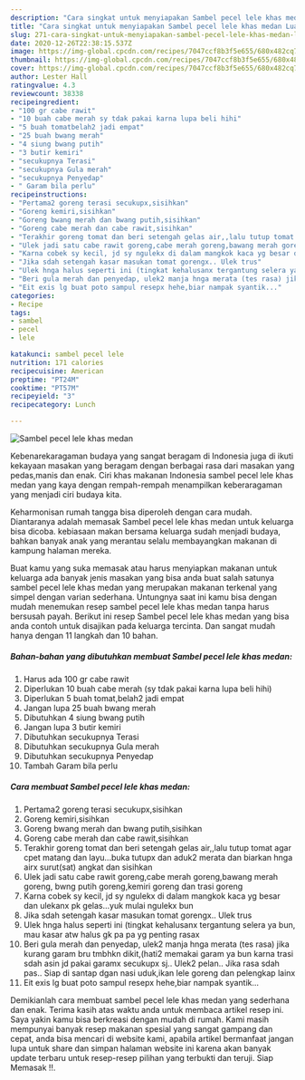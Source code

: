 ```yaml
---
description: "Cara singkat untuk menyiapakan Sambel pecel lele khas medan Luar biasa"
title: "Cara singkat untuk menyiapakan Sambel pecel lele khas medan Luar biasa"
slug: 271-cara-singkat-untuk-menyiapakan-sambel-pecel-lele-khas-medan-luar-biasa
date: 2020-12-26T22:38:15.537Z
image: https://img-global.cpcdn.com/recipes/7047ccf8b3f5e655/680x482cq70/sambel-pecel-lele-khas-medan-foto-resep-utama.jpg
thumbnail: https://img-global.cpcdn.com/recipes/7047ccf8b3f5e655/680x482cq70/sambel-pecel-lele-khas-medan-foto-resep-utama.jpg
cover: https://img-global.cpcdn.com/recipes/7047ccf8b3f5e655/680x482cq70/sambel-pecel-lele-khas-medan-foto-resep-utama.jpg
author: Lester Hall
ratingvalue: 4.3
reviewcount: 38338
recipeingredient:
- "100 gr cabe rawit"
- "10 buah cabe merah sy tdak pakai karna lupa beli hihi"
- "5 buah tomatbelah2 jadi empat"
- "25 buah bwang merah"
- "4 siung bwang putih"
- "3 butir kemiri"
- "secukupnya Terasi"
- "secukupnya Gula merah"
- "secukupnya Penyedap"
- " Garam bila perlu"
recipeinstructions:
- "Pertama2 goreng terasi secukupx,sisihkan"
- "Goreng kemiri,sisihkan"
- "Goreng bwang merah dan bwang putih,sisihkan"
- "Goreng cabe merah dan cabe rawit,sisihkan"
- "Terakhir goreng tomat dan beri setengah gelas air,,lalu tutup tomat agar cpet matang dan layu...buka tutupx dan aduk2 merata dan biarkan hnga airx surut(sat) angkat dan sisihkan"
- "Ulek jadi satu cabe rawit goreng,cabe merah goreng,bawang merah goreng, bwng putih goreng,kemiri goreng dan trasi goreng"
- "Karna cobek sy kecil, jd sy ngulekx di dalam mangkok kaca yg besar dan ulekanx pk gelas...yuk mulai ngulekx bun"
- "Jika sdah setengah kasar masukan tomat gorengx.. Ulek trus"
- "Ulek hnga halus seperti ini (tingkat kehalusanx tergantung selera ya bun, mau kasar atw halus gk pa pa yg penting rasax"
- "Beri gula merah dan penyedap, ulek2 manja hnga merata (tes rasa) jika kurang garam bru tmbhkn dikit,(hati2 memakai garam ya bun karna trasi sdah asin jd pakai garamx secukupx sj.. Ulek2 pelan.. Jika rasa sdah pas.. Siap di santap dgan nasi uduk,ikan lele goreng dan pelengkap lainx"
- "Eit exis lg buat poto sampul resepx hehe,biar nampak syantik..."
categories:
- Recipe
tags:
- sambel
- pecel
- lele

katakunci: sambel pecel lele 
nutrition: 171 calories
recipecuisine: American
preptime: "PT24M"
cooktime: "PT57M"
recipeyield: "3"
recipecategory: Lunch

---
```



![Sambel pecel lele khas medan](https://img-global.cpcdn.com/recipes/7047ccf8b3f5e655/680x482cq70/sambel-pecel-lele-khas-medan-foto-resep-utama.jpg)

Kebenarekaragaman budaya yang sangat beragam di Indonesia juga di ikuti kekayaan masakan yang beragam dengan berbagai rasa dari masakan yang pedas,manis dan enak. Ciri khas makanan Indonesia sambel pecel lele khas medan yang kaya dengan rempah-rempah menampilkan keberaragaman yang menjadi ciri budaya kita.


Keharmonisan rumah tangga bisa diperoleh dengan cara mudah. Diantaranya adalah memasak Sambel pecel lele khas medan untuk keluarga bisa dicoba. kebiasaan makan bersama keluarga sudah menjadi budaya, bahkan banyak anak yang merantau selalu membayangkan makanan di kampung halaman mereka.



Buat kamu yang suka memasak atau harus menyiapkan makanan untuk keluarga ada banyak jenis masakan yang bisa anda buat salah satunya sambel pecel lele khas medan yang merupakan makanan terkenal yang simpel dengan varian sederhana. Untungnya saat ini kamu bisa dengan mudah menemukan resep sambel pecel lele khas medan tanpa harus bersusah payah.
Berikut ini resep Sambel pecel lele khas medan yang bisa anda contoh untuk disajikan pada keluarga tercinta. Dan sangat mudah hanya dengan 11 langkah dan 10 bahan.


<!--inarticleads1-->

##### Bahan-bahan yang dibutuhkan membuat Sambel pecel lele khas medan:

1. Harus ada 100 gr cabe rawit
1. Diperlukan 10 buah cabe merah (sy tdak pakai karna lupa beli hihi)
1. Diperlukan 5 buah tomat,belah2 jadi empat
1. Jangan lupa 25 buah bwang merah
1. Dibutuhkan 4 siung bwang putih
1. Jangan lupa 3 butir kemiri
1. Dibutuhkan secukupnya Terasi
1. Dibutuhkan secukupnya Gula merah
1. Dibutuhkan secukupnya Penyedap
1. Tambah  Garam bila perlu




<!--inarticleads2-->

##### Cara membuat  Sambel pecel lele khas medan:

1. Pertama2 goreng terasi secukupx,sisihkan
1. Goreng kemiri,sisihkan
1. Goreng bwang merah dan bwang putih,sisihkan
1. Goreng cabe merah dan cabe rawit,sisihkan
1. Terakhir goreng tomat dan beri setengah gelas air,,lalu tutup tomat agar cpet matang dan layu...buka tutupx dan aduk2 merata dan biarkan hnga airx surut(sat) angkat dan sisihkan
1. Ulek jadi satu cabe rawit goreng,cabe merah goreng,bawang merah goreng, bwng putih goreng,kemiri goreng dan trasi goreng
1. Karna cobek sy kecil, jd sy ngulekx di dalam mangkok kaca yg besar dan ulekanx pk gelas...yuk mulai ngulekx bun
1. Jika sdah setengah kasar masukan tomat gorengx.. Ulek trus
1. Ulek hnga halus seperti ini (tingkat kehalusanx tergantung selera ya bun, mau kasar atw halus gk pa pa yg penting rasax
1. Beri gula merah dan penyedap, ulek2 manja hnga merata (tes rasa) jika kurang garam bru tmbhkn dikit,(hati2 memakai garam ya bun karna trasi sdah asin jd pakai garamx secukupx sj.. Ulek2 pelan.. Jika rasa sdah pas.. Siap di santap dgan nasi uduk,ikan lele goreng dan pelengkap lainx
1. Eit exis lg buat poto sampul resepx hehe,biar nampak syantik...




Demikianlah cara membuat sambel pecel lele khas medan yang sederhana dan enak. Terima kasih atas waktu anda untuk membaca artikel resep ini. Saya yakin kamu bisa berkreasi dengan mudah di rumah. Kami masih mempunyai banyak resep makanan spesial yang sangat gampang dan cepat, anda bisa mencari di website kami, apabila artikel bermanfaat jangan lupa untuk share dan simpan halaman website ini karena akan banyak update terbaru untuk resep-resep pilihan yang terbukti dan teruji. Siap Memasak !!. 
